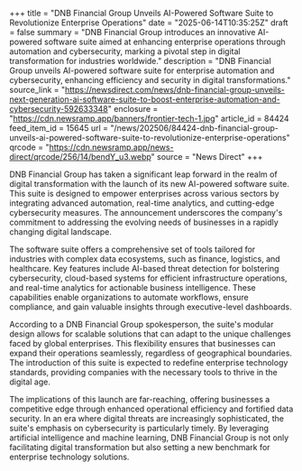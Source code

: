 +++
title = "DNB Financial Group Unveils AI-Powered Software Suite to Revolutionize Enterprise Operations"
date = "2025-06-14T10:35:25Z"
draft = false
summary = "DNB Financial Group introduces an innovative AI-powered software suite aimed at enhancing enterprise operations through automation and cybersecurity, marking a pivotal step in digital transformation for industries worldwide."
description = "DNB Financial Group unveils AI-powered software suite for enterprise automation and cybersecurity, enhancing efficiency and security in digital transformations."
source_link = "https://newsdirect.com/news/dnb-financial-group-unveils-next-generation-ai-software-suite-to-boost-enterprise-automation-and-cybersecurity-592633348"
enclosure = "https://cdn.newsramp.app/banners/frontier-tech-1.jpg"
article_id = 84424
feed_item_id = 15645
url = "/news/202506/84424-dnb-financial-group-unveils-ai-powered-software-suite-to-revolutionize-enterprise-operations"
qrcode = "https://cdn.newsramp.app/news-direct/qrcode/256/14/bendY_u3.webp"
source = "News Direct"
+++

<p>DNB Financial Group has taken a significant leap forward in the realm of digital transformation with the launch of its new AI-powered software suite. This suite is designed to empower enterprises across various sectors by integrating advanced automation, real-time analytics, and cutting-edge cybersecurity measures. The announcement underscores the company's commitment to addressing the evolving needs of businesses in a rapidly changing digital landscape.</p><p>The software suite offers a comprehensive set of tools tailored for industries with complex data ecosystems, such as finance, logistics, and healthcare. Key features include AI-based threat detection for bolstering cybersecurity, cloud-based systems for efficient infrastructure operations, and real-time analytics for actionable business intelligence. These capabilities enable organizations to automate workflows, ensure compliance, and gain valuable insights through executive-level dashboards.</p><p>According to a DNB Financial Group spokesperson, the suite's modular design allows for scalable solutions that can adapt to the unique challenges faced by global enterprises. This flexibility ensures that businesses can expand their operations seamlessly, regardless of geographical boundaries. The introduction of this suite is expected to redefine enterprise technology standards, providing companies with the necessary tools to thrive in the digital age.</p><p>The implications of this launch are far-reaching, offering businesses a competitive edge through enhanced operational efficiency and fortified data security. In an era where digital threats are increasingly sophisticated, the suite's emphasis on cybersecurity is particularly timely. By leveraging artificial intelligence and machine learning, DNB Financial Group is not only facilitating digital transformation but also setting a new benchmark for enterprise technology solutions.</p>